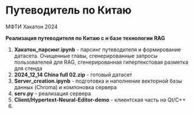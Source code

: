 # Путеводитель по Китаю
МФТИ Хакатон 2024

**Реализация путеводителя по Китаю с н базе технологии RAG**
1. **Хакатон_парсинг.ipynb** - парсинг путеводителя и формирование датасета. Очищенные главы, сгенерированные запросы пользователей для RAG, сгенерированная гипертекстовая разметка для стенда
2.  **2024_12_14 China full 02.zip** - готовый датасет
3.  **Server_creation.ipynb** - подготовка и наполнение векторной базы данных (Chroma) и компоновка сервера
4.  **serv.py** - реализация сервера
5.  **Client/Hypertext-Neural-Editor-demo** - клиентская часть на Qt/C++
6.  
